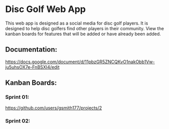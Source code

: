 # Disc Golf Web App
This web app is designed as a social media for disc golf players. It is designed to help disc golfers find other players in their community. View the kanban boards for features that will be added or have already been added.
## Documentation:
https://docs.google.com/document/d/11pbzGR5ZNCQKvO1nakObb1Vw-ju5uhsOX7e-FnBSXI4/edit

## Kanban Boards:
### Sprint 01:
https://github.com/users/gsmith177/projects/2

### Sprint 02:
